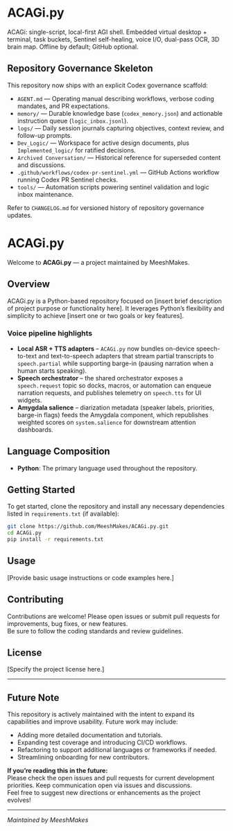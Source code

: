 # ACAGi.py

ACAGi: single-script, local-first AGI shell. Embedded virtual desktop + terminal, task buckets, Sentinel self-healing, voice I/O, dual-pass OCR, 3D brain map. Offline by default; GitHub optional.

## Repository Governance Skeleton
This repository now ships with an explicit Codex governance scaffold:
- `AGENT.md` — Operating manual describing workflows, verbose coding mandates, and PR expectations.
- `memory/` — Durable knowledge base (`codex_memory.json`) and actionable instruction queue (`logic_inbox.jsonl`).
- `logs/` — Daily session journals capturing objectives, context review, and follow-up prompts.
- `Dev_Logic/` — Workspace for active design documents, plus `Implemented_logic/` for ratified decisions.
- `Archived Conversation/` — Historical reference for superseded content and discussions.
- `.github/workflows/codex-pr-sentinel.yml` — GitHub Actions workflow running Codex PR Sentinel checks.
- `tools/` — Automation scripts powering sentinel validation and logic inbox maintenance.

Refer to `CHANGELOG.md` for versioned history of repository governance updates.

# ACAGi.py

Welcome to **ACAGi.py** — a project maintained by MeeshMakes.

## Overview

ACAGi.py is a Python-based repository focused on [insert brief description of project purpose or functionality here].
It leverages Python’s flexibility and simplicity to achieve [insert one or two goals or key features].

### Voice pipeline highlights

- **Local ASR + TTS adapters** – `ACAGi.py` now bundles on-device speech-to-text
  and text-to-speech adapters that stream partial transcripts to
  `speech.partial` while supporting barge-in (pausing narration when a human
  starts speaking).
- **Speech orchestrator** – the shared orchestrator exposes a
  `speech.request` topic so docks, macros, or automation can enqueue narration
  requests, and publishes telemetry on `speech.tts` for UI widgets.
- **Amygdala salience** – diarization metadata (speaker labels, priorities,
  barge-in flags) feeds the Amygdala component, which republishes weighted
  scores on `system.salience` for downstream attention dashboards.

## Language Composition

- **Python**: The primary language used throughout the repository.

## Getting Started

To get started, clone the repository and install any necessary dependencies listed in `requirements.txt` (if available):

```bash
git clone https://github.com/MeeshMakes/ACAGi.py.git
cd ACAGi.py
pip install -r requirements.txt
```

## Usage

[Provide basic usage instructions or code examples here.]

## Contributing

Contributions are welcome! Please open issues or submit pull requests for improvements, bug fixes, or new features.  
Be sure to follow the coding standards and review guidelines.

## License

[Specify the project license here.]

---

## Future Note

This repository is actively maintained with the intent to expand its capabilities and improve usability. Future work may include:

- Adding more detailed documentation and tutorials.
- Expanding test coverage and introducing CI/CD workflows.
- Refactoring to support additional languages or frameworks if needed.
- Streamlining onboarding for new contributors.

**If you’re reading this in the future:**  
Please check the open issues and pull requests for current development priorities. Keep communication open via issues and discussions.  
Feel free to suggest new directions or enhancements as the project evolves!

---

_Maintained by MeeshMakes_
